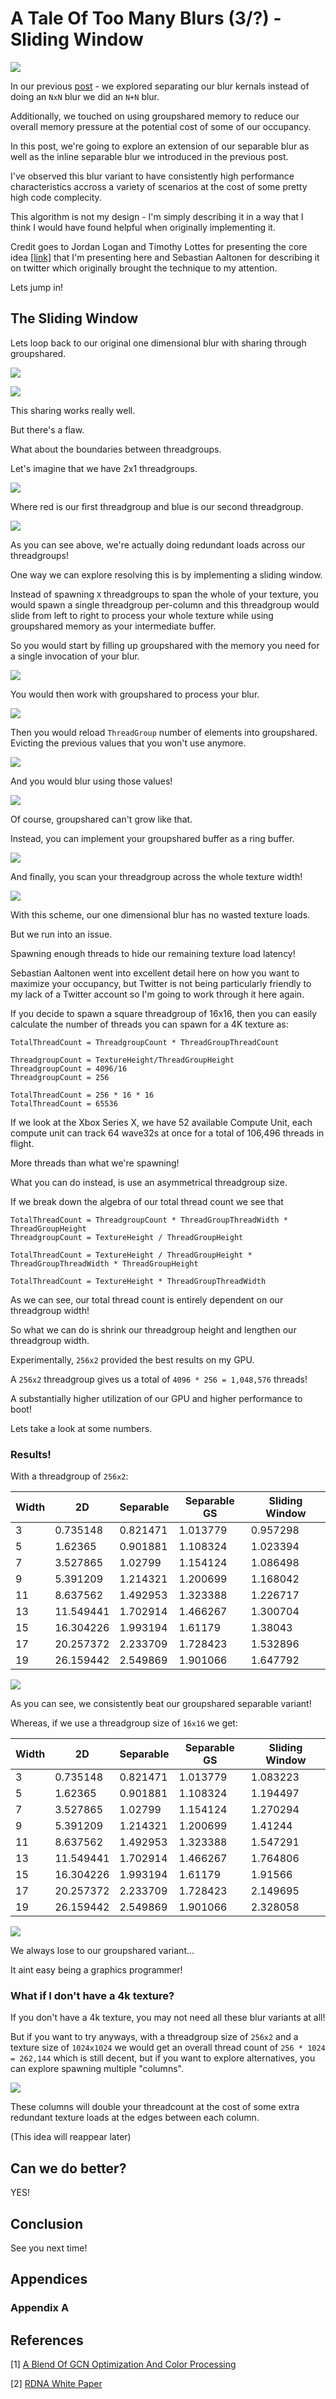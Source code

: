 # A Tale Of Too Many Blurs (3/?) - Sliding Window

![](ATaleOfTooManyBlurs_Assets/BluryBlur.png)

In our previous [post](ATaleOfTooManyBlurs_Part2_SeparableKernels.md) - we explored separating our blur kernals instead of doing an `NxN` blur we did an `N+N` blur.

Additionally, we touched on using groupshared memory to reduce our overall memory pressure at the potential cost of some of our occupancy.

In this post, we're going to explore an extension of our separable blur as well as the inline separable blur we introduced in the previous post.

I've observed this blur variant to have consistently high performance characteristics accross a variety of scenarios at the cost of some pretty high code complecity.

This algorithm is not my design - I'm simply describing it in a way that I think I would have found helpful when originally implementing it.

Credit goes to Jordan Logan and Timothy Lottes for presenting the core idea [\[link\]](https://gpuopen.com/gdc-presentations/2019/gdc-2019-s5-blend-of-gcn-optimization-and-color-processing.pdf) that I'm presenting here and Sebastian Aaltonen for describing it on twitter which originally brought the technique to my attention.

Lets jump in!

## The Sliding Window

Lets loop back to our original one dimensional blur with sharing through groupshared.

![](ATaleOfTooManyBlurs_Assets/Sharing_01.png)

![](ATaleOfTooManyBlurs_Assets/Sharing_02.png)

This sharing works really well.

But there's a flaw.

What about the boundaries between threadgroups.

Let's imagine that we have 2x1 threadgroups.

![](ATaleOfTooManyBlurs_Assets/SlidingWindow_01.png)

Where red is our first threadgroup and blue is our second threadgroup.

![](ATaleOfTooManyBlurs_Assets/SlidingWindow_02.png)

As you can see above, we're actually doing redundant loads across our threadgroups!

One way we can explore resolving this is by implementing a sliding window.

Instead of spawning `X` threadgroups to span the whole of your texture, you would spawn a single threadgroup per-column and this threadgroup would slide from left to right to process your whole texture while using groupshared memory as your intermediate buffer.

So you would start by filling up groupshared with the memory you need for a single invocation of your blur.

![](ATaleOfTooManyBlurs_Assets/SlidingWindow_03.png)

You would then work with groupshared to process your blur.

![](ATaleOfTooManyBlurs_Assets/SlidingWindow_04.png)

Then you would reload `ThreadGroup` number of elements into groupshared. Evicting the previous values that you won't use anymore.

![](ATaleOfTooManyBlurs_Assets/SlidingWindow_05.png)

And you would blur using those values!

![](ATaleOfTooManyBlurs_Assets/SlidingWindow_06.png)

Of course, groupshared can't grow like that.

Instead, you can implement your groupshared buffer as a ring buffer.

![](ATaleOfTooManyBlurs_Assets/SlidingWindow_07.png)

And finally, you scan your threadgroup across the whole texture width!

![](ATaleOfTooManyBlurs_Assets/SlidingWindow.gif)

With this scheme, our one dimensional blur has no wasted texture loads.

But we run into an issue.

Spawning enough threads to hide our remaining texture load latency!

Sebastian Aaltonen went into excellent detail here on how you want to maximize your occupancy, but Twitter is not being particularly friendly to my lack of a Twitter account so I'm going to work through it here again.

If you decide to spawn a square threadgroup of 16x16, then you can easily calculate the number of threads you can spawn for a 4K texture as:

```
TotalThreadCount = ThreadgroupCount * ThreadGroupThreadCount

ThreadgroupCount = TextureHeight/ThreadGroupHeight
ThreadgroupCount = 4096/16
ThreadgroupCount = 256

TotalThreadCount = 256 * 16 * 16
TotalThreadCount = 65536
```

If we look at the Xbox Series X, we have 52 available Compute Unit, each compute unit can track 64 wave32s at once for a total of 106,496 threads in flight.

More threads than what we're spawning!

What you can do instead, is use an asymmetrical threadgroup size.

If we break down the algebra of our total thread count we see that

```
TotalThreadCount = ThreadgroupCount * ThreadGroupThreadWidth * ThreadGroupHeight
ThreadgroupCount = TextureHeight / ThreadGroupHeight

TotalThreadCount = TextureHeight / ThreadGroupHeight * ThreadGroupThreadWidth * ThreadGroupHeight

TotalThreadCount = TextureHeight * ThreadGroupThreadWidth
```

As we can see, our total thread count is entirely dependent on our threadgroup width!

So what we can do is shrink our threadgroup height and lengthen our threadgroup width.

Experimentally, `256x2` provided the best results on my GPU.

A `256x2` threadgroup gives us a total of `4096 * 256 = 1,048,576` threads!

A substantially higher utilization of our GPU and higher performance to boot!

Lets take a look at some numbers.

### Results!

With a threadgroup of `256x2`:

|Width|2D       |Separable|Separable GS|Sliding Window|
|-----|---------|---------|------------|--------------|
|3    |0.735148 |0.821471 |1.013779    |0.957298      |
|5    |1.62365  |0.901881 |1.108324    |1.023394      |
|7    |3.527865 |1.02799  |1.154124    |1.086498      |
|9    |5.391209 |1.214321 |1.200699    |1.168042      |
|11   |8.637562 |1.492953 |1.323388    |1.226717      |
|13   |11.549441|1.702914 |1.466267    |1.300704      |
|15   |16.304226|1.993194 |1.61179     |1.38043       |
|17   |20.257372|2.233709 |1.728423    |1.532896      |
|19   |26.159442|2.549869 |1.901066    |1.647792      |

![](ATaleOfTooManyBlurs_Assets/SlidingWindow_128bpp.png)

As you can see, we consistently beat our groupshared separable variant!

Whereas, if we use a threadgroup size of `16x16` we get:

|Width|2D       |Separable|Separable GS|Sliding Window|
|-----|---------|---------|------------|--------------|
|3    |0.735148 |0.821471 |1.013779    |1.083223      |
|5    |1.62365  |0.901881 |1.108324    |1.194497      |
|7    |3.527865 |1.02799  |1.154124    |1.270294      |
|9    |5.391209 |1.214321 |1.200699    |1.41244       |
|11   |8.637562 |1.492953 |1.323388    |1.547291      |
|13   |11.549441|1.702914 |1.466267    |1.764806      |
|15   |16.304226|1.993194 |1.61179     |1.91566       |
|17   |20.257372|2.233709 |1.728423    |2.149695      |
|19   |26.159442|2.549869 |1.901066    |2.328058      |

![](ATaleOfTooManyBlurs_Assets/SlidingWindow_128bpp.png)

We always lose to our groupshared variant...

It aint easy being a graphics programmer!

### What if I don't have a 4k texture?

If you don't have a 4k texture, you may not need all these blur variants at all!

But if you want to try anyways, with a threadgroup size of `256x2` and a texture size of `1024x1024` we would get an overall thread count of `256 * 1024 = 262,144` which is still decent, but if you want to explore alternatives, you can explore spawning multiple "columns".

![](ATaleOfTooManyBlurs_Assets/SlidingWindow_MultipleColumns.gif)

These columns will double your threadcount at the cost of some extra redundant texture loads at the edges between each column.

(This idea will reappear later)

## Can we do better?

YES!

## Conclusion


See you next time!

## Appendices

### Appendix A

## References

[1] [A Blend Of GCN Optimization And Color Processing](https://gpuopen.com/gdc-presentations/2019/gdc-2019-s5-blend-of-gcn-optimization-and-color-processing.pdf)

[2] [RDNA White Paper](https://www.amd.com/system/files/documents/rdna-whitepaper.pdf)